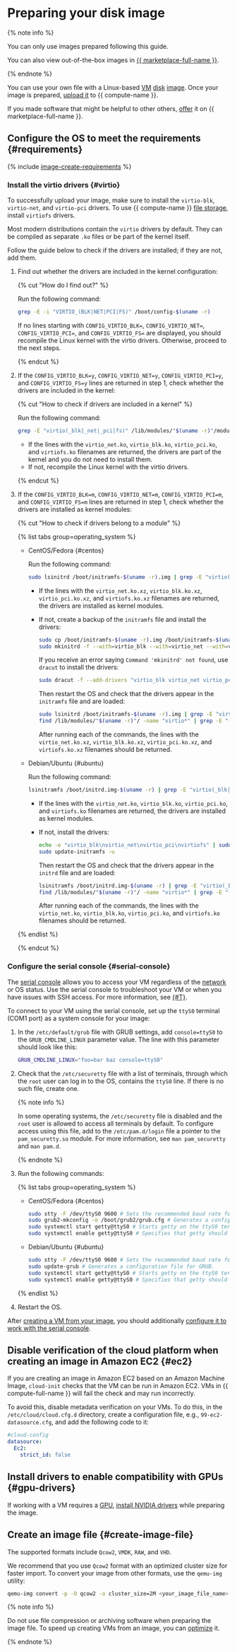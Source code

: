 # Preparing your disk image

{% note info %}

You can only use images prepared following this guide.

You can also view out-of-the-box images in [{{ marketplace-full-name }}](/marketplace).

{% endnote %}

You can use your own file with a Linux-based [VM](../../concepts/vm.md) [disk](../../concepts/disk.md) [image](../../concepts/image.md). Once your image is prepared, [upload it](upload.md) to {{ compute-name }}.


If you made software that might be helpful to other others, [offer](../../../marketplace/operations/create-product.md) it on {{ marketplace-full-name }}.


## Configure the OS to meet the requirements {#requirements}

{% include [image-create-requirements](../../../_includes/compute/image-create-requirements.md) %}

### Install the virtio drivers {#virtio}

To successfully upload your image, make sure to install the `virtio-blk`, `virtio-net`, and `virtio-pci` drivers. To use {{ compute-name }} [file storage](../../concepts/filesystem.md), install `virtiofs` drivers.

Most modern distributions contain the `virtio` drivers by default. They can be compiled as separate `.ko` files or be part of the kernel itself.

Follow the guide below to check if the drivers are installed; if they are not, add them.
1. Find out whether the drivers are included in the kernel configuration:

   {% cut "How do I find out?" %}

   Run the following command:

   ```sh
   grep -E -i "VIRTIO_(BLK|NET|PCI|FS)" /boot/config-$(uname -r)
   ```

   If no lines starting with `CONFIG_VIRTIO_BLK=`, `CONFIG_VIRTIO_NET=`, `CONFIG_VIRTIO_PCI=`, and `CONFIG_VIRTIO_FS=` are displayed, you should recompile the Linux kernel with the virtio drivers. Otherwise, proceed to the next steps.

   {% endcut %}

1. If the `CONFIG_VIRTIO_BLK=y`, `CONFIG_VIRTIO_NET=y`, `CONFIG_VIRTIO_PCI=y`, and `CONFIG_VIRTIO_FS=y` lines are returned in step 1, check whether the drivers are included in the kernel:

   {% cut "How to check if drivers are included in a kernel" %}

   Run the following command:

   ```sh
   grep -E "virtio(_blk|_net|_pci|fs)" /lib/modules/"$(uname -r)"/modules.builtin
   ```

   * If the lines with the `virtio_net.ko`, `virtio_blk.ko`, `virtio_pci.ko`, and `virtiofs.ko` filenames are returned, the drivers are part of the kernel and you do not need to install them.
   * If not, recompile the Linux kernel with the virtio drivers.

   {% endcut %}

1. If the `CONFIG_VIRTIO_BLK=m`, `CONFIG_VIRTIO_NET=m`, `CONFIG_VIRTIO_PCI=m`, and `CONFIG_VIRTIO_FS=m` lines are returned in step 1, check whether the drivers are installed as kernel modules:

   {% cut "How to check if drivers belong to a module" %}

   {% list tabs group=operating_system %}

   - CentOS/Fedora {#centos}

      Run the following command:

      ```sh
      sudo lsinitrd /boot/initramfs-$(uname -r).img | grep -E "virtio(_blk|_net|_pci|fs)"
      ```

      * If the lines with the `virtio_net.ko.xz`, `virtio_blk.ko.xz`, `virtio_pci.ko.xz`, and `virtiofs.ko.xz` filenames are returned, the drivers are installed as kernel modules.
      * If not, create a backup of the `initramfs` file and install the drivers:

         ```sh
         sudo cp /boot/initramfs-$(uname -r).img /boot/initramfs-$(uname -r).img.bak
         sudo mkinitrd -f --with=virtio_blk --with=virtio_net --with=virtio_pci --with=virtiofs /boot/initramfs-$(uname -r).img $(uname -r)
         ```

         If you receive an error saying `Command 'mkinitrd' not found`, use `dracut` to install the drivers:

         ```sh
         sudo dracut -f --add-drivers "virtio_blk virtio_net virtio_pci virtiofs" /boot/initramfs-$(uname -r).img $(uname -r)
         ```

         Then restart the OS and check that the drivers appear in the `initramfs` file and are loaded:

         ```sh
         sudo lsinitrd /boot/initramfs-$(uname -r).img | grep -E "virtio(_blk|_net|_pci|fs)"
         find /lib/modules/"$(uname -r)"/ -name "virtio*" | grep -E "(blk|net|pci|fs)"
         ```

         After running each of the commands, the lines with the `virtio_net.ko.xz`, `virtio_blk.ko.xz`, `virtio_pci.ko.xz`, and `virtiofs.ko.xz` filenames should be returned.

   - Debian/Ubuntu {#ubuntu}

      Run the following command:

      ```sh
      lsinitramfs /boot/initrd.img-$(uname -r) | grep -E "virtio(_blk|_net|_pci|fs)"
      ```

      * If the lines with the `virtio_net.ko`, `virtio_blk.ko`, `virtio_pci.ko`, and `virtiofs.ko` filenames are returned, the drivers are installed as kernel modules.
      * If not, install the drivers:

         ```sh
         echo -e "virtio_blk\nvirtio_net\nvirtio_pci\nvirtiofs" | sudo tee -a /etc/initramfs-tools/modules
         sudo update-initramfs -u
         ```

         Then restart the OS and check that the drivers appear in the `initrd` file and are loaded:

         ```sh
         lsinitramfs /boot/initrd.img-$(uname -r) | grep -E "virtio(_blk|_net|_pci|fs)"
         find /lib/modules/"$(uname -r)"/ -name "virtio*" | grep -E "(blk|net|pci|fs)"
         ```

         After running each of the commands, the lines with the `virtio_net.ko`, `virtio_blk.ko`, `virtio_pci.ko`, and `virtiofs.ko` filenames should be returned.

   {% endlist %}

   {% endcut %}

### Configure the serial console {#serial-console}

The [serial console](../serial-console/index.md) allows you to access your VM regardless of the [network](../../../vpc/concepts/network.md#network) or OS status. Use the serial console to troubleshoot your VM or when you have issues with SSH access. For more information, see [{#T}](../serial-console/index.md).

To connect to your VM using the serial console, set up the `ttyS0` terminal (COM1 port) as a system console for your image:
1. In the `/etc/default/grub` file with GRUB settings, add `console=ttyS0` to the `GRUB_CMDLINE_LINUX` parameter value. The line with this parameter should look like this:

   ```sh
   GRUB_CMDLINE_LINUX="foo=bar baz console=ttyS0"
   ```

1. Check that the `/etc/securetty` file with a list of terminals, through which the `root` user can log in to the OS, contains the `ttyS0` line. If there is no such file, create one.

   {% note info %}

   In some operating systems, the `/etc/securetty` file is disabled and the `root` user is allowed to access all terminals by default. To configure access using this file, add to the `/etc/pam.d/login` file a pointer to the `pam_securetty.so` module. For more information, see `man pam_securetty` and `man pam.d`.

   {% endnote %}

1. Run the following commands:

   {% list tabs group=operating_system %}

   - CentOS/Fedora {#centos}

     ```sh
     sudo stty -F /dev/ttyS0 9600 # Sets the recommended baud rate for the ttyS0 terminal at 9600.
     sudo grub2-mkconfig -o /boot/grub2/grub.cfg # Generates a configuration file for GRUB.
     sudo systemctl start getty@ttyS0 # Starts getty on the ttyS0 terminal.
     sudo systemctl enable getty@ttyS0 # Specifies that getty should be run every time the OS is started.
     ```

   - Debian/Ubuntu {#ubuntu}

     ```sh
     sudo stty -F /dev/ttyS0 9600 # Sets the recommended baud rate for the ttyS0 terminal at 9600.
     sudo update-grub # Generates a configuration file for GRUB.
     sudo systemctl start getty@ttyS0 # Starts getty on the ttyS0 terminal.
     sudo systemctl enable getty@ttyS0 # Specifies that getty should be run every time the OS is started.
     ```

   {% endlist %}

1. Restart the OS.

After [creating a VM from your image](upload.md#create-vm-from-user-image), you should additionally [configure it to work with the serial console](../serial-console/index.md).

## Disable verification of the cloud platform when creating an image in Amazon EC2 {#ec2}

If you are creating an image in Amazon EC2 based on an Amazon Machine Image, `cloud-init` checks that the VM can be run in Amazon EC2. VMs in {{ compute-full-name }} will fail the check and may run incorrectly.

To avoid this, disable metadata verification on your VMs. To do this, in the `/etc/cloud/cloud.cfg.d` directory, create a configuration file, e.g., `99-ec2-datasource.cfg`, and add the following code to it:

```yaml
#cloud-config
datasource:
  Ec2:
    strict_id: false
```

## Install drivers to enable compatibility with GPUs {#gpu-drivers}


If working with a VM requires a [GPU](../../concepts/gpus.md), [install NVIDIA drivers](../vm-operate/install-nvidia-drivers.md) while preparing the image.

## Create an image file {#create-image-file}

The supported formats include `Qcow2`, `VMDK`, `RAW`, and `VHD`.

We recommend that you use `Qcow2` format with an optimized cluster size for faster import. To convert your image from other formats, use the `qemu-img` utility:

```bash
qemu-img convert -p -O qcow2 -o cluster_size=2M <your_image_file_name> <new_image_file_name>
```

{% note info %}

Do not use file compression or archiving software when preparing the image file. To speed up creating VMs from an image, you can [optimize](../../concepts/image.md#images-optimized-for-deployment) it.

{% endnote %}